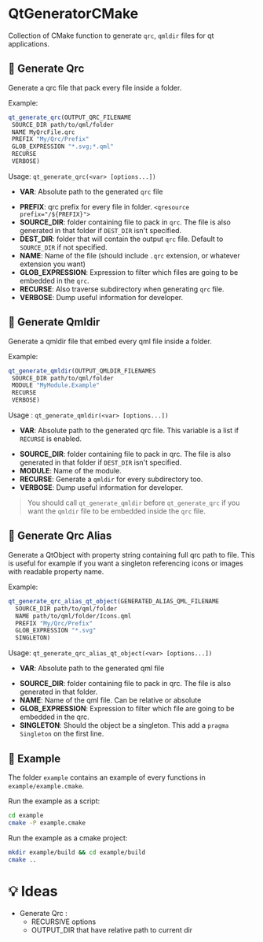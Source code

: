 # QtGeneratorCMake

Collection of CMake function to generate `qrc`, `qmldir` files for qt applications.

## 🧰 Generate Qrc

Generate a qrc file that pack every file inside a folder.

Example:

```cmake
qt_generate_qrc(OUTPUT_QRC_FILENAME
 SOURCE_DIR path/to/qml/folder
 NAME MyQrcFile.qrc
 PREFIX "My/Qrc/Prefix"
 GLOB_EXPRESSION "*.svg;*.qml"
 RECURSE
 VERBOSE)
```

Usage: `qt_generate_qrc(<var> [options...])`

* **VAR**: Absolute path to the generated `qrc` file

- **PREFIX**: qrc prefix for every file in folder. `<qresource prefix="/${PREFIX}">`
- **SOURCE_DIR**: folder containing file to pack in `qrc`. The file is also generated in that folder if `DEST_DIR` isn't specified.
- **DEST_DIR**: folder that will contain the output `qrc` file. Default to `SOURCE_DIR` if not specified.
- **NAME**: Name of the file (should include `.qrc` extension, or whatever extension you want)
- **GLOB_EXPRESSION**: Expression to filter which files are going to be embedded in the `qrc`.
- **RECURSE**: Also traverse subdirectory when generating `qrc` file.
- **VERBOSE**: Dump useful information for developer.

## 🔨 Generate Qmldir

Generate a qmldir file that embed every qml file inside a folder.

Example:

```cmake
qt_generate_qmldir(OUTPUT_QMLDIR_FILENAMES
 SOURCE_DIR path/to/qml/folder
 MODULE "MyModule.Example"
 RECURSE
 VERBOSE)
```

Usage : `qt_generate_qmldir(<var> [options...])`

* **VAR**: Absolute path to the generated qrc file. This variable is a list if `RECURSE` is enabled.

- **SOURCE_DIR**: folder containing file to pack in qrc. The file is also generated in that folder if `DEST_DIR` isn't specified.
- **MODULE**: Name of the module. 
- **RECURSE**: Generate a `qmldir` for every subdirectory too.
- **VERBOSE**: Dump useful information for developer.

> You should call `qt_generate_qmldir` before `qt_generate_qrc` if you want the `qmldir` file to be embedded inside the `qrc` file.

## 🧬 Generate Qrc Alias

Generate a QtObject with property string containing full qrc path to file. This is useful for example if you want a singleton referencing icons or images with readable property name.

Example:

```cmake
qt_generate_qrc_alias_qt_object(GENERATED_ALIAS_QML_FILENAME
  SOURCE_DIR path/to/qml/folder
  NAME path/to/qml/folder/Icons.qml
  PREFIX "My/Qrc/Prefix"
  GLOB_EXPRESSION "*.svg"
  SINGLETON)
```

Usage: `qt_generate_qrc_alias_qt_object(<var> [options...])`

* **VAR**: Absolute path to the generated qml file

- **SOURCE_DIR**: folder containing file to pack in qrc. The file is also generated in that folder.
- **NAME**: Name of the qml file. Can be relative or absolute
- **GLOB_EXPRESSION**: Expression to filter which file are going to be embedded in the qrc.
- **SINGLETON**: Should the object be a singleton. This add a `pragma Singleton` on the first line.

## 🎎 Example

The folder `example` contains an example of every functions in `example/example.cmake`.

Run the example as a script:

```bash
cd example
cmake -P example.cmake
```

Run the example as a cmake project:

```bash
mkdir example/build && cd example/build
cmake ..
```

# 💡 Ideas

* Generate Qrc : 
  * RECURSIVE options
  * OUTPUT_DIR that have relative path to current dir